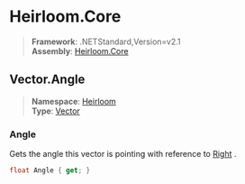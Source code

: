 # Heirloom.Core

> **Framework**: .NETStandard,Version=v2.1  
> **Assembly**: [Heirloom.Core][0]  

## Vector.Angle

> **Namespace**: [Heirloom][0]  
> **Type**: [Vector][1]  

### Angle

Gets the angle this vector is pointing with reference to [Right][2] .

```cs
float Angle { get; }
```

[0]: ../Heirloom.Core.md
[1]: Heirloom.Vector.md
[2]: Heirloom.Vector.Right.md
